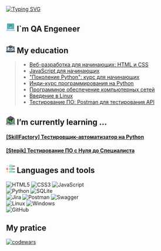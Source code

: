 [![Typing SVG](https://readme-typing-svg.herokuapp.com?font=Rye&size=80&pause=1000&color=FFD700&background=000000&center=true&vCenter=true&repeat=false&width=900&height=200&lines=%F0%9F%98%84+Hi%2C+I%60m+SERG+%E2%9C%8C)](https://git.io/typing-svg)

## ![Image Alt Text](img/qa.png) I`m QA Engeneer

## ![Image Alt Text](img/edu.png) My education
> * [Веб-разработка для начинающих: HTML и CSS](https://stepik.org/course/38218/syllabus)
> * [JavaScript для начинающих](https://stepik.org/course/2223/syllabus)
> * ["Поколение Python": курс для начинающих](https://stepik.org/course/58852/syllabus)
> * [Инди-курс программирования на Python](https://stepik.org/course/63085/syllabus)
> * [Программное обеспечение компьютерных сетей](https://stepik.org/course/16244/syllabus)
> * [Введение в Linux](https://stepik.org/course/73/syllabus)
> * [Тестирование ПО: Postman для тестирования API](https://stepik.org/course/120679/syllabus)

## ![Image Alt Text](img/online-learning.png) I’m currently learning ...
#### [[SkillFactory] Тестировщик-автоматизатор на Python](https://skillfactory.ru/qa-engineer-python-testirovshchik-programmnogo-obespecheniya) 
#### [[Stepik] Тестирование ПО с Нуля до Специалиста](https://stepik.org/course/116411/syllabus)

## ![Image Alt Text](img/skills.png) Languages and tools
![HTML5](https://img.shields.io/badge/html5-%23E34F26.svg?style=for-the-badge&logo=html5&logoColor=white)
![CSS3](https://img.shields.io/badge/css3-%231572B6.svg?style=for-the-badge&logo=css3&logoColor=white)
![JavaScript](https://img.shields.io/badge/javascript-%23323330.svg?style=for-the-badge&logo=javascript&logoColor=%23F7DF1E)
<br>
![Python](https://img.shields.io/badge/python-3670A0?style=for-the-badge&logo=python&logoColor=ffdd54)
![SQLite](https://img.shields.io/badge/sqlite-%2307405e.svg?style=for-the-badge&logo=sqlite&logoColor=white)
<br>
![Jira](https://img.shields.io/badge/jira-%230A0FFF.svg?style=for-the-badge&logo=jira&logoColor=white)
![Postman](https://img.shields.io/badge/Postman-FF6C37?style=for-the-badge&logo=postman&logoColor=white)
![Swagger](https://img.shields.io/badge/Swagger-brightgreen?style=for-the-badge&logo=swagger&logoColor=black)
<br>
![Linux](https://img.shields.io/badge/Linux-FCC624?style=for-the-badge&logo=linux&logoColor=black)
![Windows](https://img.shields.io/badge/Windows-0078D6?style=for-the-badge&logo=windows&logoColor=white)
<br>
![GitHub](https://img.shields.io/badge/github-%23121011.svg?style=for-the-badge&logo=github&logoColor=white)

## My pratice
[![codewars](https://www.codewars.com/users/Serj_Smith/badges/large)](https://www.codewars.com/users/Serj_Smith)
